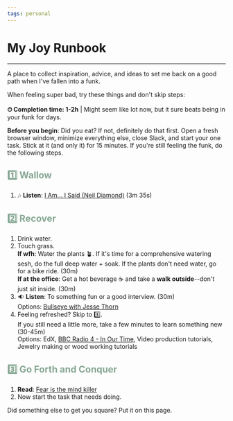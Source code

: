 ```yaml
---
tags: personal
---
```


# My Joy Runbook
---

A place to collect inspiration, advice, and ideas to set me back on a good path when I've fallen into a funk.

When feeling super bad, try these things and don't skip steps: <br><br>
**⏱ Completion time: 1-2h** | Might seem like lot now, but it sure beats being in your funk for days. 

**Before you begin**: Did you eat? If not, definitely do that first. Open a fresh browser window, minimize everything else, close Slack, and start your one task. Stick at it (and only it) for 15 minutes. If you're still feeling the funk, do the following steps.

## <font color="#86A793">1️⃣ Wallow</font>
1. 🎶 **Listen**: [I Am... I Said (Neil Diamond)](https://www.youtube.com/watch?v=tA5bFJt9Wp0) (3m 35s)

## <font color="#86A793">2️⃣ Recover</font>
1. Drink water.
2. Touch grass. <br>**If wfh**: Water the plants 🪴. If it's time for a comprehensive watering sesh, do the full deep water + soak. If the plants don't need water, go for a bike ride. (30m)<br>
**If at the office**: Get a hot beverage ☕ and take a **walk outside**--don't just sit inside. (30m)
3. 🔉 **Listen**: To something fun or a good interview. (30m) <br>Options: [Bullseye with Jesse Thorn](https://maximumfun.org/podcasts/bullseye-with-jesse-thorn/)<br>
4. Feeling refreshed? Skip to 3️⃣. <br>If you still need a little more, take a few minutes to learn something new (30-45m)  <br>Options: EdX, [BBC Radio 4 - In Our Time](https://www.bbc.co.uk/programmes/b006qykl), Video production tutorials, Jewelry making or wood working tutorials

## <font color="#86A793">3️⃣ Go Forth and Conquer</font>
1. **Read**: [Fear is the mind killer](https://www.goodreads.com/quotes/2-i-must-not-fear-fear-is-the-mind-killer-fear-is) 
2. Now start the task that needs doing. 

Did something else to get you square? Put it on this page. 
